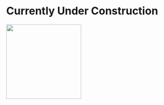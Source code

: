 # Currently Under Construction
<img src="https://media.giphy.com/media/vFKqnCdLPNOKc/giphy.gif" width="200" height="200" />
